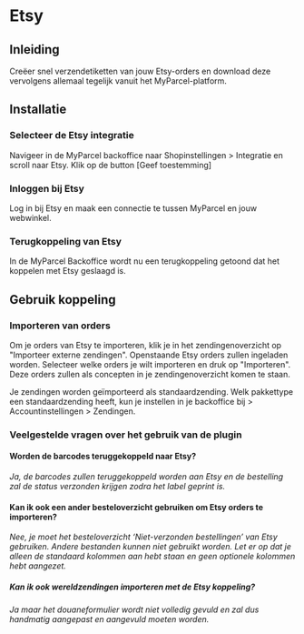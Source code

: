 # Etsy

## Inleiding

Creëer snel verzendetiketten van jouw Etsy-orders en download deze vervolgens allemaal tegelijk vanuit het MyParcel-platform.

## Installatie

### Selecteer de Etsy integratie

Navigeer in de MyParcel backoffice naar Shopinstellingen > Integratie en scroll naar Etsy. Klik op de button [Geef toestemming]
<MPImg src="/documentation/etsy/etsy_shopinstellingen_integratie.png" alt="Etsy integratie" />

### Inloggen bij Etsy

Log in bij Etsy en maak een connectie te tussen MyParcel en jouw webwinkel.
<MPImg src="/documentation/etsy/etsy_login_credentials.png" alt="Etsy login" />

### Terugkoppeling van Etsy

In de MyParcel Backoffice wordt nu een terugkoppeling getoond dat het koppelen met Etsy geslaagd is.
<MPImg src="/documentation/etsy/etsy_koppeling_is_gemaakt.png" alt="Etsy koppeling" />

## Gebruik koppeling

### Importeren van orders

Om je orders van Etsy te importeren, klik je in het zendingenoverzicht op "Importeer externe zendingen". Openstaande Etsy orders zullen ingeladen worden. Selecteer welke orders je wilt importeren en druk op "Importeren". Deze orders zullen als concepten in je zendingenoverzicht komen te staan.

Je zendingen worden geïmporteerd als standaardzending. Welk pakkettype een standaardzending heeft, kun je instellen in je backoffice bij > Accountinstellingen > Zendingen.

### Veelgestelde vragen over het gebruik van de plugin

#### Worden de barcodes teruggekoppeld naar Etsy?

_Ja, de barcodes zullen teruggekoppeld worden aan Etsy en de bestelling zal de status verzonden krijgen zodra het label geprint is._

#### Kan ik ook een ander besteloverzicht gebruiken om Etsy orders te importeren?

_Nee, je moet het besteloverzicht ‘Niet-verzonden bestellingen’ van Etsy gebruiken. Andere bestanden kunnen niet gebruikt worden. Let er op dat je alleen de standaard kolommen aan hebt staan en geen optionele kolommen hebt aangezet._

##### Kan ik ook wereldzendingen importeren met de Etsy koppeling?

_Ja maar het douaneformulier wordt niet volledig gevuld en zal dus handmatig aangepast en aangevuld moeten worden._
